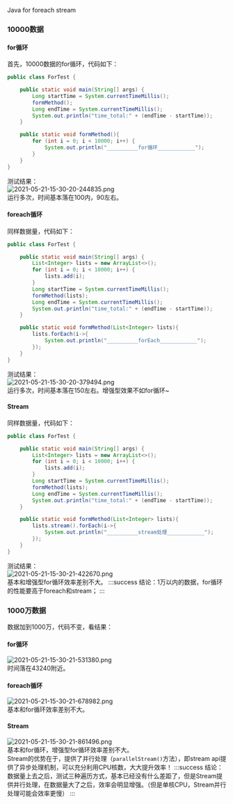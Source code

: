 Java for foreach stream
<a name="CkolZ"></a>
### 10000数据
<a name="PbsDa"></a>
#### for循环
首先，10000数据的for循环，代码如下：
```java
public class ForTest {

    public static void main(String[] args) {
        Long startTime = System.currentTimeMillis();
        formMethod();
        Long endTime = System.currentTimeMillis();
        System.out.println("time_total:" + (endTime - startTime));
    }

    public static void formMethod(){
        for (int i = 0; i < 10000; i++) {
            System.out.println("__________for循环____________");
        }
    }
}
```
测试结果：<br />![2021-05-21-15-30-20-244835.png](https://cdn.nlark.com/yuque/0/2021/png/396745/1621582444051-807837dd-1d3a-4348-b2c6-37b4d48942ee.png#clientId=ue62a7f14-562b-4&from=ui&id=u461eb288&originHeight=319&originWidth=846&originalType=binary&size=24870&status=done&style=shadow&taskId=u20cca322-6274-45d4-b738-f7a57bf7d70)<br />运行多次，时间基本落在100内，90左右。
<a name="f3Izs"></a>
#### foreach循环
同样数据量，代码如下：
```java
public class ForTest {

    public static void main(String[] args) {
        List<Integer> lists = new ArrayList<>();
        for (int i = 0; i < 10000; i++) {
            lists.add(i);
        }
        Long startTime = System.currentTimeMillis();
        formMethod(lists);
        Long endTime = System.currentTimeMillis();
        System.out.println("time_total:" + (endTime - startTime));
    }

    public static void formMethod(List<Integer> lists){
        lists.forEach(i->{
            System.out.println("__________forEach____________");
        });
    }
}
```
测试结果：<br />![2021-05-21-15-30-20-379494.png](https://cdn.nlark.com/yuque/0/2021/png/396745/1621582453362-08fd527e-147f-4a05-8a0d-499af4a2b661.png#clientId=ue62a7f14-562b-4&from=ui&id=u7f2348d6&originHeight=358&originWidth=850&originalType=binary&size=31510&status=done&style=none&taskId=ua4abb5f0-96fe-4b30-8929-2cbfe25b536)<br />运行多次，时间基本落在150左右。增强型效果不如for循环~
<a name="yqXW3"></a>
#### Stream
同样数据量，代码如下：
```java
public class ForTest {

    public static void main(String[] args) {
        List<Integer> lists = new ArrayList<>();
        for (int i = 0; i < 10000; i++) {
            lists.add(i);
        }
        Long startTime = System.currentTimeMillis();
        formMethod(lists);
        Long endTime = System.currentTimeMillis();
        System.out.println("time_total:" + (endTime - startTime));
    }

    public static void formMethod(List<Integer> lists){
        lists.stream().forEach(i->{
            System.out.println("__________stream处理____________");
        });
    }
}
```
测试结果：<br />![2021-05-21-15-30-21-422670.png](https://cdn.nlark.com/yuque/0/2021/png/396745/1621582466780-f36fc6d8-ac1f-4d73-bb6c-3c98840ae0f6.png#clientId=ue62a7f14-562b-4&from=ui&id=u30ab32dc&originHeight=310&originWidth=741&originalType=binary&size=22392&status=done&style=none&taskId=u6259b868-b90b-471b-80fe-8c955d866ca)<br />基本和增强型for循环效率差别不大。
:::success
结论：1万以内的数据，for循环的性能要高于foreach和stream；
:::
<a name="gZtbY"></a>
### 1000万数据
数据加到1000万，代码不变，看结果：
<a name="MpZb9"></a>
#### for循环
![2021-05-21-15-30-21-531380.png](https://cdn.nlark.com/yuque/0/2021/png/396745/1621582481853-3d3d2d29-040c-44e9-ba64-23d4cfe2b4b0.png#clientId=ue62a7f14-562b-4&from=ui&id=u5f26e2cc&originHeight=355&originWidth=878&originalType=binary&size=31847&status=done&style=none&taskId=u1b45fa8b-8e53-43ee-adc3-927735ae19d)<br />时间落在43240附近。
<a name="jHjFl"></a>
#### foreach循环
![2021-05-21-15-30-21-678982.png](https://cdn.nlark.com/yuque/0/2021/png/396745/1621582489778-ee7e4837-1d0b-4f7f-9935-d9718c706404.png#clientId=ue62a7f14-562b-4&from=ui&id=u06a31bc3&originHeight=359&originWidth=850&originalType=binary&size=34901&status=done&style=none&taskId=ue1a3277a-b3f5-4fcf-90b0-071deef5559)<br />基本和for循环效率差别不大。
<a name="kWbOY"></a>
#### Stream
![2021-05-21-15-30-21-861496.png](https://cdn.nlark.com/yuque/0/2021/png/396745/1621582496875-d5048d5b-8330-471e-8a99-9624dcca5346.png#clientId=ue62a7f14-562b-4&from=ui&id=u0700981c&originHeight=358&originWidth=836&originalType=binary&size=34615&status=done&style=none&taskId=ud2a7f897-9219-4383-bfbe-5c124484b9b)<br />基本和for循环，增强型for循环效率差别不大。<br />Stream的优势在于，提供了并行处理（`parallelStream()`方法），即stream api提供了异步处理机制，可以充分利用CPU核数，大大提升效率！
:::success
结论：数据量上去之后，测试三种遍历方式，基本已经没有什么差距了，但是Stream提供并行处理，在数据量大了之后，效率会明显增强。（但是单核CPU，Stream并行处理可能会效率更慢）
:::
